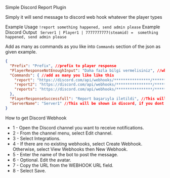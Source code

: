 Simple Discord Report Plugin

Simply it will send message to discord web hook whatever the player types

Example Usage
```!report something happened, send admin please```
Example Discord Output
``` Server1 | Player1 | 7777777777(steamid) =  something happened, send admin please```


Add as many as commands as you like into ```Commands``` section of the json as given example. 



```json
{
  "Prefix": "Prefix", //prefix to player response
  "PlayerResponseNotEnoughInput": "Daha fazla bilgi vermelisiniz", //when player input is not enough like when player only types !report
  "Commands": { //add as many you like like this
    "report": "https://discord.com/api/webhooks/****************/*************************",
    "report2": "https://discord.com/api/webhooks/****************/*************************",
    "reports": "https://discord.com/api/webhooks/****************/*************************"
  },
  "PlayerResponseSuccessfull": "Report başarıyla iletildi", //This will be shown to player
  "ServerName": "Server1" //This will be shown in discord, if you dont want to see just remove it like "ServerName": "" or completly remove the property
}
```

How to get Discord Webhook

* 1 - Open the Discord channel you want to receive notifications.
* 2 - From the channel menu, select Edit channel.
* 3 - Select Integrations.
* 4 - If there are no existing webhooks, select Create Webhook. Otherwise, select View Webhooks then New Webhook.
* 5 - Enter the name of the bot to post the message.
* 6 - Optional. Edit the avatar.
* 7 - Copy the URL from the WEBHOOK URL field.
* 8 - Select Save.
